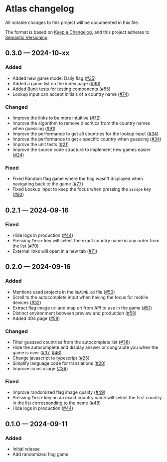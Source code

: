 # Atlas changelog

All notable changes to this project will be documented in this file.

The format is based on [Keep a Changelog](https://keepachangelog.com/en/1.0.0/),
and this project adheres to [Semantic Versioning](https://semver.org/spec/v2.0.0.html).

## 0.3.0 &#8212; 2024-10-xx

### Added

- Added new game mode: Daily flag ([#35])
- Added a game list on the index page ([#90])
- Added Bunit tests for testing components ([#55])
- Lookup input can accept initials of a country name ([#74])

### Changed

- Improve the links to be more intuitive ([#72])
- Improve the algorithm to remove diacritics from the country names when guessing ([#91])
- Improve the performance to get all countries for the lookup input ([#34])
- Improve the performance to get a specific country when guessing ([#34])
- Improve the unit tests ([#21])
- Improve the source code structure to implement new games easier ([#24])

### Fixed

- Fixed Random flag game where the flag wasn't displayed when navigating back to the game ([#77])
- Fixed Lookup input to keep the focus when pressing the `Escape` key ([#93])

<!-- 0.3.0 -->
[#21]: https://github.com/wavepulse/atlas/issues/21
[#24]: https://github.com/wavepulse/atlas/issues/24
[#34]: https://github.com/wavepulse/atlas/issues/34
[#35]: https://github.com/wavepulse/atlas/issues/35
[#55]: https://github.com/wavepulse/atlas/issues/55
[#72]: https://github.com/wavepulse/atlas/issues/72
[#74]: https://github.com/wavepulse/atlas/issues/74
[#77]: https://github.com/wavepulse/atlas/issues/77
[#90]: https://github.com/wavepulse/atlas/issues/90
[#91]: https://github.com/wavepulse/atlas/issues/91
[#93]: https://github.com/wavepulse/atlas/issues/93

## 0.2.1 &#8212; 2024-09-16

### Fixed

- Hide logs in production ([#44])
- Pressing `Enter` key will select the exact country name in any order from the list ([#70])
- External links will open in a new tab ([#71])

<!-- 0.2.1 -->
[#70]: https://github.com/wavepulse/atlas/issues/70
[#71]: https://github.com/wavepulse/atlas/issues/71

## 0.2.0 &#8212; 2024-09-16

### Added

- Mentions used projects in the `README.md` file ([#50])
- Scroll to the autocomplete input when having the focus for mobile devices ([#32])
- Extract flag image uri and map uri from API to use in the game ([#51])
- Distinct environment between preview and production ([#58])
- Added 404 page ([#59])

### Changed

- Filter guessed countries from the autocomplete list ([#38])
- Hide the autocomplete and display answer or congralute you when the game is over ([#37], [#46])
- Change javascript to typescript ([#25])
- Simplify language code for translations ([#20])
- Improve icons usage ([#36])

### Fixed

- Improve randomized flag image quality ([#49])
- Pressing `Enter` key on an exact country name will select the first country in the list corresponding to the name ([#48])
- Hide logs in production ([#44])

<!-- 0.2.0 -->
[#20]: https://github.com/wavepulse/atlas/issues/20
[#25]: https://github.com/wavepulse/atlas/issues/25
[#32]: https://github.com/wavepulse/atlas/issues/32
[#36]: https://github.com/wavepulse/atlas/issues/36
[#37]: https://github.com/wavepulse/atlas/issues/37
[#38]: https://github.com/wavepulse/atlas/issues/38
[#44]: https://github.com/wavepulse/atlas/issues/44
[#46]: https://github.com/wavepulse/atlas/issues/46
[#48]: https://github.com/wavepulse/atlas/issues/48
[#49]: https://github.com/wavepulse/atlas/issues/49
[#50]: https://github.com/wavepulse/atlas/issues/50
[#51]: https://github.com/wavepulse/atlas/issues/51
[#58]: https://github.com/wavepulse/atlas/issues/58
[#59]: https://github.com/wavepulse/atlas/issues/59

## 0.1.0 &#8212; 2024-09-11

### Added

- Initial release
- Add randomized flag game

